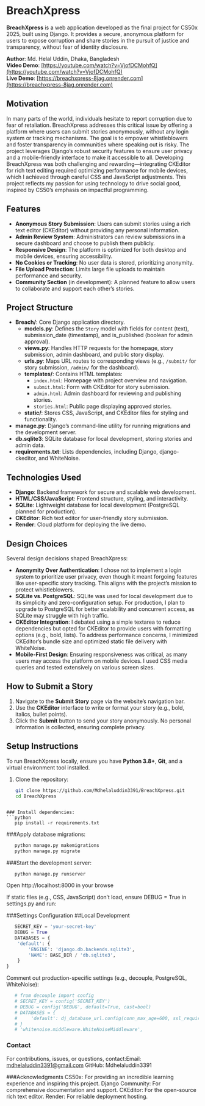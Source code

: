 # BreachXpress
**BreachXpress** is a web application developed as the final project for CS50x 2025, built using Django. It provides a secure, anonymous platform for users to expose corruption and share stories in the pursuit of justice and transparency, without fear of identity disclosure.

**Author**: Md. Helal Uddin, Dhaka, Bangladesh  
**Video Demo**: [https://youtube.com/watch?v=VjofDCMohfQ](https://youtube.com/watch?v=VjofDCMohfQ)  
**Live Demo**: [https://breachxpress-8jag.onrender.com](https://breachxpress-8jag.onrender.com)

## Motivation
In many parts of the world, individuals hesitate to report corruption due to fear of retaliation. BreachXpress addresses this critical issue by offering a platform where users can submit stories anonymously, without any login system or tracking mechanisms. The goal is to empower whistleblowers and foster transparency in communities where speaking out is risky. The project leverages Django’s robust security features to ensure user privacy and a mobile-friendly interface to make it accessible to all. Developing BreachXpress was both challenging and rewarding—integrating CKEditor for rich text editing required optimizing performance for mobile devices, which I achieved through careful CSS and JavaScript adjustments. This project reflects my passion for using technology to drive social good, inspired by CS50’s emphasis on impactful programming.

## Features
- **Anonymous Story Submission**: Users can submit stories using a rich text editor (CKEditor) without providing any personal information.
- **Admin Review System**: Administrators can review submissions in a secure dashboard and choose to publish them publicly.
- **Responsive Design**: The platform is optimized for both desktop and mobile devices, ensuring accessibility.
- **No Cookies or Tracking**: No user data is stored, prioritizing anonymity.
- **File Upload Protection**: Limits large file uploads to maintain performance and security.
- **Community Section** (in development): A planned feature to allow users to collaborate and support each other’s stories.

## Project Structure
- **Breach/**: Core Django application directory.
  - **models.py**: Defines the `Story` model with fields for content (text), submission_date (timestamp), and is_published (boolean for admin approval).
  - **views.py**: Handles HTTP requests for the homepage, story submission, admin dashboard, and public story display.
  - **urls.py**: Maps URL routes to corresponding views (e.g., `/submit/` for story submission, `/admin/` for the dashboard).
  - **templates/**: Contains HTML templates:
    - `index.html`: Homepage with project overview and navigation.
    - `submit.html`: Form with CKEditor for story submission.
    - `admin.html`: Admin dashboard for reviewing and publishing stories.
    - `stories.html`: Public page displaying approved stories.
  - **static/**: Stores CSS, JavaScript, and CKEditor files for styling and functionality.
- **manage.py**: Django’s command-line utility for running migrations and the development server.
- **db.sqlite3**: SQLite database for local development, storing stories and admin data.
- **requirements.txt**: Lists dependencies, including Django, django-ckeditor, and WhiteNoise.

## Technologies Used
- **Django**: Backend framework for secure and scalable web development.
- **HTML/CSS/JavaScript**: Frontend structure, styling, and interactivity.
- **SQLite**: Lightweight database for local development (PostgreSQL planned for production).
- **CKEditor**: Rich text editor for user-friendly story submission.
- **Render**: Cloud platform for deploying the live demo.

## Design Choices
Several design decisions shaped BreachXpress:
- **Anonymity Over Authentication**: I chose not to implement a login system to prioritize user privacy, even though it meant forgoing features like user-specific story tracking. This aligns with the project’s mission to protect whistleblowers.
- **SQLite vs. PostgreSQL**: SQLite was used for local development due to its simplicity and zero-configuration setup. For production, I plan to upgrade to PostgreSQL for better scalability and concurrent access, as SQLite may struggle with high traffic.
- **CKEditor Integration**: I debated using a simple textarea to reduce dependencies but opted for CKEditor to provide users with formatting options (e.g., bold, lists). To address performance concerns, I minimized CKEditor’s bundle size and optimized static file delivery with WhiteNoise.
- **Mobile-First Design**: Ensuring responsiveness was critical, as many users may access the platform on mobile devices. I used CSS media queries and tested extensively on various screen sizes.

## How to Submit a Story
1. Navigate to the **Submit Story** page via the website’s navigation bar.
2. Use the **CKEditor** interface to write or format your story (e.g., bold, italics, bullet points).
3. Click the **Submit** button to send your story anonymously. No personal information is collected, ensuring complete privacy.

## Setup Instructions
To run BreachXpress locally, ensure you have **Python 3.8+**, **Git**, and a virtual environment tool installed.

1. Clone the repository:
   ```bash
   git clone https://github.com/Mdhelaluddin3391/BreachXpress.git
   cd BreachXpress
```

### Install dependencies:
```python
   pip install -r requirements.txt
```

###Apply database migrations:
```python
   python manage.py makemigrations
   python manage.py migrate
```

###Start the development server:
```
   python manage.py runserver
```

Open http://localhost:8000 in your browse

If static files (e.g., CSS, JavaScript) don’t load, ensure DEBUG = True in settings.py and run:

###Settings Configuration
##Local Development
```python
   SECRET_KEY = 'your-secret-key'
   DEBUG = True
   DATABASES = {
    'default': {
        'ENGINE': 'django.db.backends.sqlite3',
        'NAME': BASE_DIR / 'db.sqlite3',
    }
}
```

Comment out production-specific settings (e.g., decouple, PostgreSQL, WhiteNoise):

```python
   # from decouple import config
   # SECRET_KEY = config('SECRET_KEY')
   # DEBUG = config('DEBUG', default=True, cast=bool)
   # DATABASES = {
   #     'default': dj_database_url.config(conn_max_age=600, ssl_require=True)
   # }
   # 'whitenoise.middleware.WhiteNoiseMiddleware',

```

### Contact
For contributions, issues, or questions, 
contact:Email: mdhelaluddin3391@gmail.com
GitHub: Mdhelaluddin3391

###Acknowledgments
CS50x: For providing an incredible learning experience and inspiring this project.
Django Community: For comprehensive documentation and support.
CKEditor: For the open-source rich text editor.
Render: For reliable deployment hosting.



